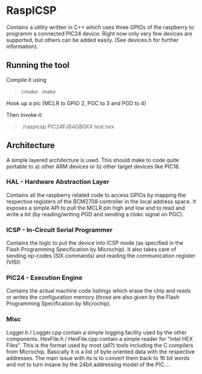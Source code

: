 # RaspICSP

Contains a utility written in C++ which uses three GPIOs of the raspberry to programm a connected PIC24 device. 
Right now only very few devices are supported, but others can be added easily. (See devices.h for further information).

## Running the tool

Compile it using
> cmake .
> make

Hook up a pic (MCLR to GPIO 2, PGC to 3 and PGD to 4)

Then invoke it:
> ./raspicsp PIC24FJ64GB0XX test.hex

## Architecture

A simple layered architecture is used. This should make to code quite portable to a) other ARM devices or b) other target devices like PIC18.

### HAL - Hardware Abstraction Layer

Contains all the raspberry related code to access GPIOs by mapping the respective registers of the BCM2708 controller in the local address space.
It exposes a simple API to pull the MCLR pin high and low and to read and write a bit (by reading/writing PGD and sending a clokc signal on PGC).

### ICSP - In-Circuit Serial Programmer

Contains the logic to put the device into ICSP mode (as specified in the Flash Programming Specification by Microchip). It also takes
care of sending op-codes (SIX commands) and reading the communication register (VISI).

### PIC24 - Execution Engine

Contains the actual machine code lisitings which erase the chip and reads or writes the configuration memory (those are also given by the Flash Programming Specification by Microchip).

### Misc

Logger.h / Logger.cpp contain a simple logging facility used by the other components. HexFile.h / HexFile.cpp contain
a simple reader for "Intel HEX Files". This is the format used by most (all?) tools including the C compilers from Microchip. Basically
it is a list of byte oriented data with the respective addresses. The main issue with its is to convert them back to 16 bit words and not to
turn insane by the 24bit addressing model of the PIC....

